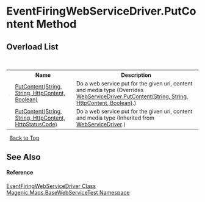 # EventFiringWebServiceDriver.PutContent Method 
 


## Overload List
&nbsp;<table><tr><th></th><th>Name</th><th>Description</th></tr><tr><td>![Protected method](media/protmethod.gif "Protected method")</td><td><a href="MAQS_5/WebServices_AUTOGENERATED/EventFiringWebServiceDriver-PutContent_Method_(String,_String,_HttpContent,_Boolean)">PutContent(String, String, HttpContent, Boolean)</a></td><td>
Do a web service put for the given uri, content and media type
 (Overrides <a href="MAQS_5/WebServices_AUTOGENERATED/WebServiceDriver-PutContent_Method_(String,_String,_HttpContent,_Boolean)">WebServiceDriver.PutContent(String, String, HttpContent, Boolean)</a>.)</td></tr><tr><td>![Protected method](media/protmethod.gif "Protected method")</td><td><a href="MAQS_5/WebServices_AUTOGENERATED/WebServiceDriver-PutContent_Method_(String,_String,_HttpContent,_HttpStatusCode)">PutContent(String, String, HttpContent, HttpStatusCode)</a></td><td>
Do a web service put for the given uri, content and media type
 (Inherited from <a href="MAQS_5/WebServices_AUTOGENERATED/WebServiceDriver_Class">WebServiceDriver</a>.)</td></tr></table>&nbsp;
<a href="#eventfiringwebservicedriver.putcontent-method">Back to Top</a>

## See Also


#### Reference
<a href="MAQS_5/WebServices_AUTOGENERATED/EventFiringWebServiceDriver_Class">EventFiringWebServiceDriver Class</a><br /><a href="MAQS_5/WebServices_AUTOGENERATED/Magenic-Maqs-BaseWebServiceTest_Namespace">Magenic.Maqs.BaseWebServiceTest Namespace</a><br />